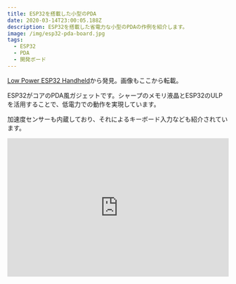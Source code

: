 ```yaml
---
title: ESP32を搭載した小型のPDA
date: 2020-03-14T23:00:05.188Z
description: ESP32を搭載した省電力な小型のPDAの作例を紹介します。
image: /img/esp32-pda-board.jpg
tags:
  - ESP32
  - PDA
  - 開発ボード
---
```

[Low Power ESP32 Handheld](https://hackaday.io/project/169103-low-power-esp32-handheld)から発見。画像もここから転載。

ESP32がコアのPDA風ガジェットです。シャープのメモリ液晶とESP32のULPを活用することで、低電力での動作を実現しています。

加速度センサーも内蔵しており、それによるキーボード入力なども紹介されています。


<iframe width="100%" height="315" src="https://www.youtube.com/embed/IB07gSAHnkQ" frameborder="0" allow="accelerometer; autoplay; encrypted-media; gyroscope; picture-in-picture" allowfullscreen></iframe>
